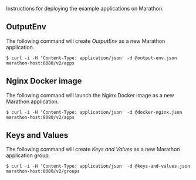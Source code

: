 Instructions for deploying the example applications on Marathon.

## OutputEnv
The following command will create *OutputEnv* as a new Marathon application.

```
$ curl -i -H 'Content-Type: application/json' -d @output-env.json marathon-host:8080/v2/apps
```

## Nginx Docker image
The following command will launch the Nginx Docker image as a new Marathon
application.

```
$ curl -i -H 'Content-Type: application/json' -d @docker-nginx.json marathon-host:8080/v2/apps
```

## Keys and Values
The following command will create *Keys and Values* as a new Marathon
application group.

```
$ curl -i -H 'Content-Type: application/json' -d @keys-and-values.json marathon-host:8080/v2/groups
```
